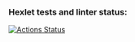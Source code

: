 ### Hexlet tests and linter status:
[![Actions Status](https://github.com/kseniia0503/frontend-project-44/actions/workflows/hexlet-check.yml/badge.svg)](https://github.com/kseniia0503/frontend-project-44/actions)